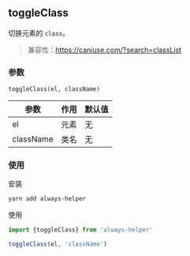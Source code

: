 ## toggleClass

切换元素的 `class`。

> 兼容性：https://caniuse.com/?search=classList

### 参数

`toggleClass(el, className)`

| 参数      | 作用 | 默认值 |
| --------- | ---- | ------ |
| el        | 元素 | 无     |
| className | 类名 | 无     |


### 使用

安装

```sh
yarn add always-helper 
```

使用

```js
import {toggleClass} from 'always-helper'

toggleClass(el, 'className')
```

